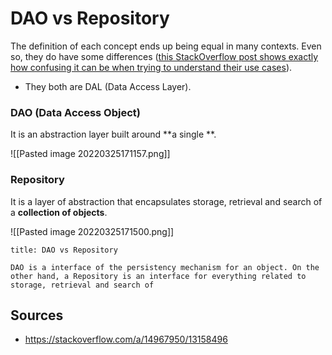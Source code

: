 # DAO vs Repository
The definition of each concept ends up being equal in many contexts. Even so, they do have some differences ([this StackOverflow post shows exactly how confusing it can be when trying to understand their use cases](https://stackoverflow.com/questions/8550124/what-is-the-difference-between-dao-and-repository-patterns)).
- They both are DAL (Data Access Layer).

### DAO (Data Access Object)
It is an abstraction layer built around **a single **.

![[Pasted image 20220325171157.png]]

### Repository
It is a layer of abstraction that encapsulates storage, retrieval and search of a **collection of objects**.

![[Pasted image 20220325171500.png]]
```ad-note
title: DAO vs Repository

DAO is a interface of the persistency mechanism for an object. On the other hand, a Repository is an interface for everything related to storage, retrieval and search of 
```

## Sources
- https://stackoverflow.com/a/14967950/13158496